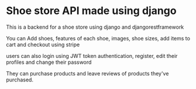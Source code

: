 # Shoe store API made using django

This is a backend for a shoe store using django and djangorestframework

You can Add shoes, features of each shoe, images, shoe sizes, add items to cart and checkout using stripe

users can also login using JWT token authentication, register, edit their profiles and change their password

They can purchase products and leave reviews of products they've purchased.




